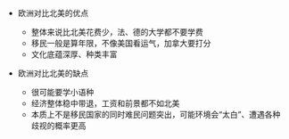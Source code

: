 
- 欧洲对比北美的优点
	- 整体来说比北美花费少，法、德的大学都不要学费
	- 移民一般是算年限，不像美国看运气，加拿大要打分
	- 文化底蕴深厚、种类丰富

- 欧洲对比北美的缺点
	- 很可能要学小语种
	- 经济整体稳中带退，工资和前景都不如北美
	- 本质上不是移民国家的同时难民问题突出，可能环境会“太白”、遭遇各种歧视的概率更高
